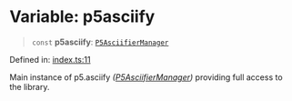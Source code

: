 # Variable: p5asciify

> `const` **p5asciify**: [`P5AsciifierManager`](../classes/P5AsciifierManager.md)

Defined in: [index.ts:11](https://github.com/humanbydefinition/p5.asciify/blob/e84cef5e536638c5f6d76446c1b5a0c21e26f2d7/src/lib/index.ts#L11)

Main instance of p5.asciify _([P5AsciifierManager](../classes/P5AsciifierManager.md))_ providing full access to the library.
